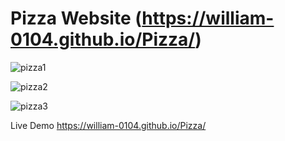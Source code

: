 # Pizza Website (https://william-0104.github.io/Pizza/)

![pizza1](https://user-images.githubusercontent.com/122777459/227766984-13aacd53-7259-4794-98cb-c88bf3135b1e.JPG)

![pizza2](https://user-images.githubusercontent.com/122777459/227766996-8c270d35-3f79-464e-8ac0-a2ad02fee91d.JPG)

![pizza3](https://user-images.githubusercontent.com/122777459/227767010-c213d4f4-4521-4422-ae43-10ac4c48f1cc.JPG)

Live Demo https://william-0104.github.io/Pizza/
